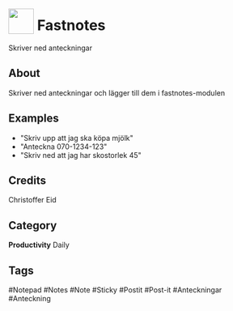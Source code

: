 # <img src="https://raw.githack.com/FortAwesome/Font-Awesome/master/svgs/solid/sticky-note.svg" card_color="#FEE255" width="50" height="50" style="vertical-align:bottom"/> Fastnotes
Skriver ned anteckningar

## About
Skriver ned anteckningar och lägger till dem i fastnotes-modulen

## Examples
* "Skriv upp att jag ska köpa mjölk"
* "Anteckna 070-1234-123"
* "Skriv ned att jag har skostorlek 45"

## Credits
Christoffer Eid

## Category
**Productivity**
Daily

## Tags
#Notepad
#Notes
#Note
#Sticky
#Postit
#Post-it
#Anteckningar
#Anteckning